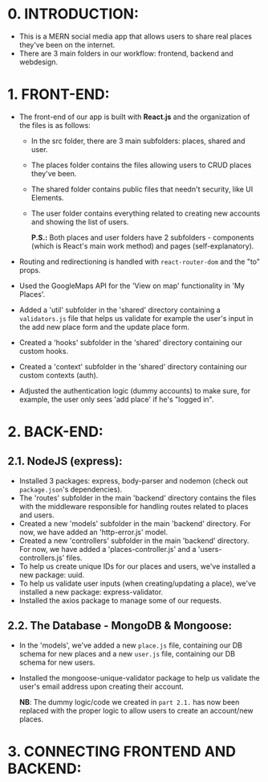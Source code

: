 # 0. INTRODUCTION:
 - This is a MERN social media app that allows users to share real places they've been on the internet.
 - There are 3 main folders in our workflow: frontend, backend and webdesign. 

# 1. FRONT-END:
 - The front-end of our app is built with __React.js__ and the organization of the files is as follows:
      * In the src folder, there are 3 main subfolders: places, shared and user.
      * The places folder contains the files allowing users to CRUD places they've been.
      * The shared folder contains public files that needn't security, like UI Elements.
      * The user folder contains everything related to creating new accounts and showing the list of users.
      
      
        __P.S.:__ Both places and user folders have 2 subfolders - components (which is React's main work method) and pages (self-explanatory).
  
  - Routing and redirectioning is handled with `react-router-dom` and the "to" props.
  - Used the GoogleMaps API for the 'View on map' functionality in 'My Places'.
  - Added a 'util' subfolder in the 'shared' directory containing a `validators.js` file that helps us validate for example the user's input in the add new place form and the update place form.
  - Created a 'hooks' subfolder in the 'shared' directory containing our custom hooks.
  - Created a 'context' subfolder in the 'shared' directory containing our custom contexts (auth).
  - Adjusted the authentication logic (dummy accounts) to make sure, for example, the user only sees 'add place' if he's "logged in".

# 2. BACK-END:
## 2.1. NodeJS (express):
 - Installed 3 packages: express, body-parser and nodemon (check out `package.json`'s dependencies).
 - The 'routes' subfolder in the main 'backend' directory contains the files with the middleware responsible for handling routes related to places and users.
 - Created a new 'models' subfolder in the main 'backend' directory. For now, we have added an 'http-error.js' model.
 - Created a new 'controllers' subfolder in the main 'backend' directory. For now, we have added a 'places-controller.js' and a 'users-controllers.js' files.
 - To help us create unique IDs for our places and users, we've installed a new package: uuid.
 - To help us validate user inputs (when creating/updating a place), we've installed a new package: express-validator.
 - Installed the axios package to manage some of our requests.

## 2.2. The Database - MongoDB & Mongoose:
 - In the 'models', we've added a new `place.js` file, containing our DB schema for new places and a new `user.js` file, containing our DB schema for new users.
 - Installed the mongoose-unique-validator package to help us validate the user's email address upon creating their account.

      __NB__: The dummy logic/code we created in `part 2.1.` has now been replaced with the proper logic to allow users to create an account/new places.

# 3. CONNECTING FRONTEND AND BACKEND:
 